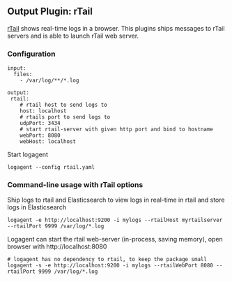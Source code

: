 
## Output Plugin: rTail  

[rTail](http://rtail.org/) shows real-time logs in a browser. This plugins ships messages to rTail servers and is able to launch rTail web server. 


### Configuration

```
input: 
  files:
    - /var/log/**/*.log

output: 
 rtail:
    # rtail host to send logs to
    host: localhost
    # rtails port to send logs to 
    udpPort: 3434
    # start rtail-server with given http port and bind to hostname
    webPort: 8080
    webHost: localhost
```

Start logagent

```
logagent --config rtail.yaml
```

### Command-line usage with rTail options

Ship logs to rtail and Elasticsearch to view logs in real-time in rtail and store logs in Elasticsearch

```
logagent -e http://localhost:9200 -i mylogs --rtailHost myrtailserver --rtailPort 9999 /var/log/*.log
```

Logagent can start the rtail web-server (in-process, saving memory), open browser with http://localhost:8080
```
# logagent has no dependency to rtail, to keep the package small
logagent -s -e http://localhost:9200 -i mylogs --rtailWebPort 8080 --rtailPort 9999 /var/log/*.log
```
